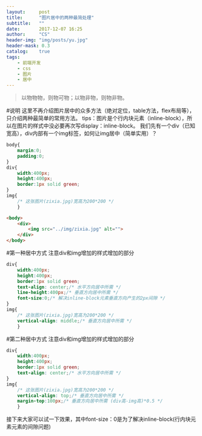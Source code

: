 ```yaml
---
layout:     post
title:      "图片居中的两种最简处理"
subtitle:   ""
date:       2017-12-07 16:25
author:     "CS"
header-img: "img/posts/yu.jpg"
header-mask: 0.3
catalog:    true
tags:
    - 前端开发
    - css
    - 图片
    - 居中
---
```


> 以物物物，则物可物；以物非物，则物非物。

#说明
这里不再介绍图片居中的众多方法（绝对定位，table方法，flex布局等），只介绍两种最简单的常用方法。
tips：图片是个行内块元素（inline-block），所以在图片的样式中没必要再次写display：inline-block。
我们先有一个div（已知宽高），div内部有一个img标签，如何让img居中（简单实用）？
```css
body{
    margin:0;
    padding:0;
}
div{
    width:400px;
    height:400px;
    border:1px solid green;
}
img{
    /* 这张图片(zixia.jpg)宽高为200*200 */
    }
```
```html
<body>
    <div>
    	<img src="../img/zixia.jpg" alt="">
    </div>
</body>
```
#第一种居中方式
注意div和img增加的样式增加的部分

```css
div{
    width:400px;
    height:400px;
    border:1px solid green;
    text-align: center;/* 水平方向居中所需 */
    line-height:400px;/* 垂直方向居中所需 */
    font-size:0;/* 解决inline-block元素垂直方向产生的2px间隙 */
}
img{
    /* 这张图片(zixia.jpg)宽高为200*200 */
    vertical-align: middle;/* 垂直方向居中所需 */
    }
```
#第二种居中方式
注意div和img增加的样式增加的部分

```css
div{
    width:400px;
    height:400px;
    border:1px solid green;
    text-align: center;/* 水平方向居中所需 */
}
img{
    /* 这张图片(zixia.jpg)宽高为200*200 */
    vertical-align: top;/* 垂直方向居中所需 */
    margin-top:100px;/* 垂直方向居中所需 (div高-img高)*0.5 */
    }
```
接下来大家可以试一下效果，其中font-size：0是为了解决inline-block(行内块元素元素的间隙问题)